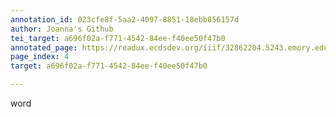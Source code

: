 ```yaml
---
annotation_id: 023cfe8f-5aa2-4097-8851-18ebb856157d
author: Joanna's Github
tei_target: a696f02a-f771-4542-84ee-f40ee50f47b0
annotated_page: https://readux.ecdsdev.org/iiif/32862204.5243.emory.edu/canvas/32862204.5243.emory.edu$4
page_index: 4
target: a696f02a-f771-4542-84ee-f40ee50f47b0

---
```

<p>word</p>
